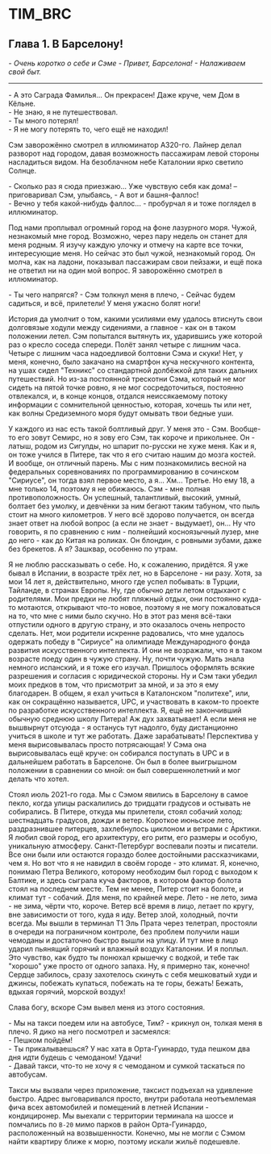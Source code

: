 # TIM_BRC

## Глава 1. В Барселону!
*\- Очень коротко о себе и Сэме \- Привет, Барселона! \- Налаживаем свой быт.*

---

\- А это Саграда Фамилья… Он прекрасен! Даже круче, чем Дом в Кёльне.  
\- Не знаю, я не путешествовал.  
\- Ты много потерял!  
\- Я не могу потерять то, чего ещё не находил!

Сэм заворожённо смотрел в иллюминатор A320-го. Лайнер делал разворот над городом, давая возможность пассажирам левой стороны насладиться видом. На безоблачном небе Каталонии ярко светило Солнце. 

\- Сколько раз я сюда приезжаю... Уже чувствую себя как дома! – приговаривал Сэм, улыбаясь, - А вот и башня-фаллос!  
\- Вечно у тебя какой-нибудь фаллос... - пробурчал я и тоже поглядел в иллюминатор.

Под нами проплывал огромный город на фоне лазурного моря. Чужой, незнакомый мне город. Возможно, через пару недель он станет для меня родным. Я изучу каждую улочку и отмечу на карте все точки, интересующие меня. Но сейчас это был чужой, незнакомый город. Он молча, как на ладони, показывал пассажирам свои пейзажи, и ещё пока не ответил ни на один мой вопрос. Я заворожённо смотрел в иллюминатор.

\- Ты чего напрягся? - Сэм толкнул меня в плечо, - Сейчас будем садиться, и всё, прилетели! У меня ужасно болят ноги!

История да умолчит о том, какими усилиями ему удалось втиснуть свои долговязые ходули между сидениями, а главное - как он в таком положении летел. Сэм попытался вытянуть их, ударившись уже которой раз о кресло соседа спереди. Полёт занял четыре с лишним часа. Четыре с лишним часа надоедливой болтовни Сэма и скуки! Нет, у меня, конечно, было закачано на смартфон куча нескучного контента, на ушах сидел "Техникс" со стандартной долбёжкой для таких
дальних путешествий. Но из-за постоянной трескотни Сэма, который не мог сидеть на пятой точке ровно, я не мог сосредоточиться, постоянно отвлекался, и, в
конце концов, отдался неиссякаемому потоку информации с сомнительной ценностью, которая, хочешь ты или нет, как волны Средиземного моря будут омывать твои бедные уши.

У каждого из нас есть такой болтливый друг. У меня это - Сэм. Вообще-то его зовут Семирс, но я зову его Сэм, так короче и прикольнее. Он - латыш, родом из Сигулды, но шпарит по-русски не хуже меня. Как и я, он тоже учился в Питере, так что я его считаю нашим до мозга костей. И вообще, он отличный парень. Мы с ним познакомились весной на федеральных соревнованиях по программированию в сочинском "Сириусе", он тогда взял первое место, а я... Хм... Третье. Но ему 18, а мне только 14, поэтому я не обижаюсь. Сэм - мне полная противоположность. Он успешный, талантливый, высокий, умный, болтает без умолку, и девчёнки за ним бегают таким табуном, что пыль стоит на много километров. У него всё здорово получается, он всегда знает ответ на любой вопрос (а если не знает - выдумает), он... Ну что говорить, я по сравнению с ним - полнейший косноязычный лузер, мне до него - как до Китая на роликах. Он блондин, с ровными зубами, даже без брекетов. А я? Зашквар, особенно по утрам.

Я не люблю рассказывать о себе. Но, к сожалению, придётся. Я уже бывал в Испании, в возрасте трёх лет, но в Барселоне - ни разу. Хотя, за мои 14 лет я, действительно, много где успел побывать: в Турции, Тайланде, в странах Европы. Ну, где обычно дети летом отдыхают с родителями. Мои предки не любят пляжный отдых, они постоянно куда-то мотаются, открывают что-то новое, поэтому я не могу пожаловаться на то, что мне с ними было скучно. Но в этот раз меня всё-таки отпустили одного в другую страну, и это оказалось очень непросто сделать. Нет, мои родители искренне радовались, что мне удалось одержать победу в "Сириусе" на олимпиаде Международного фонда развития искусственного интеллекта. И они не возражали, что я в таком возрасте поеду один в чужую страну. Ну, почти чужую. Мать знала немного испанский, и я тоже его изучал. Пришлось оформлять всякие разрешения и согласия с юридической стороны. Ну и Сэм таки убедил моих предков в том, что присмотрит за мной, и за это я ему благодарен. В общем, я ехал учиться в Каталонском "политехе", или, как он сокращённо называется, UPC, и участвовать в каком-то проекте по разработке искусственного интеллекта. Я, ещё не закончивший обычную среднюю школу Питера! Аж дух захватывает! А если меня не вышвырнут отсуюда - я останусь тут надолго, буду дистанционно учиться в школе и тут же работать. Даже зарабатывать! Перспектива у меня вырисовывалась просто потрясающая! У Сэма она вырисовывалась ещё круче: он собирался поступать в UPC и в дальнейшем работать в Барселоне. Он был в более выигрышном положении в сравнении со мной: он был совершеннолетний и мог делать что хотел.

Стоял июль 2021-го года. Мы с Сэмом явились в Барселону в самое пекло, когда улицы раскалились до тридцати градусов и остывать не собирались. В Питере, откуда мы прилетели, стоял собачий холод: шестнадцать градусов, дожди и ветер. Короткое июньское лето, раздразнившее питерцев, захлебнулось циклоном и ветрами с Арктики. Я любил свой город, его архитектуру, его ритм, его размеры и особую, уникальную атмосферу. Санкт-Петербург воспевали поэты и писатели. Все они были или остаются гораздо более достойными рассказчиками, чем я. Но вот что я не навидил в своём городе - это климат. Я, конечно, понимаю Петра Великого, которому необходим был город с выходом к Балтике, и здесь сыграла куча факторов, в котором фактор болота стоял на последнем месте. Тем не менее, Питер стоит на болоте, и климат тут - собачий. Для меня, по крайней мере. Лето - не лето, зима - не зима, чёрти что, короче. Ветер всё время в лицо, летает по кругу, вне зависимости от того, куда я иду. Ветер злой, холодный, почти всегда. Мы вышли в терминал Т1 Эль Прата через телетрап, простояли в очереди на пограничном контроле, без проблем получили наши чемоданы и достаточно быстро вышли на улицу. И тут мне в лицо ударил пьянящий горячий и влажный воздух Каталонии. И я поплыл. Это чувство, как будто ты понюхал крышечку с водкой, и тебе так "хорошо" уже просто от одного запаха. Ну, я примерно так, конечно! Сердце забилось, сразу захотелось скинуть с себя мешковатый худи и джинсы, побежать купаться, побежать на те горы, бежать! Бежать, вдыхая горячий, морской воздух!

Слава богу, вскоре Сэм вывел меня из этого состояния.

\- Мы на такси поедем или на автобусе, Тим? - крикнул он, толкая меня в плечо. Я дико на него посмотрел и засмеялся:  
\- Пешком пойдём!  
\- Ты прикалываешься? У нас хата в Орта-Гуинардо, туда пешком два дня идти будешь с чемоданом! Удачи!  
\- Давай такси, что-то не хочу я с чемоданом и сумкой таскаться по автобусам.

Такси мы вызвали через приложение, таксист подъехал на удивление быстро. Адрес выговаривался просто, внутри работала неотъемлемая фича всех автомобилей и помещений в летней Испании - кондициронер. Мы выехали с территории терминала на шоссе и помчались по `B-20` мимо парков в район Орта-Гуинардо, расположенный на возвышенности. Конечно, мы не могли с Сэмом найти квартиру ближе к морю, поэтому искали жильё подешевле. 

<!-- 
Улица Орта (Carrer d'Horta).
-->

<!-- 
Маршрут на велосипеде от дома до UPC
https://www.google.com/maps/dir/41.433317,2.1558542/UPC+Campus+Nord,+Carrer+de+Jordi+Girona,+1,+08034+Barcelona,+%D0%98%D1%81%D0%BF%D0%B0%D0%BD%D0%B8%D1%8F/@41.4102065,2.128995,14z/am=t/data=!3m1!5s0x12a498511809c6d9:0x43e015cbddd6d0c4!4m9!4m8!1m0!1m5!1m1!1s0x12a4992d375a8d5b:0x40e2c879c19d6c87!2m2!1d2.112524!2d41.3879622!3e1?entry=ttu
-->
